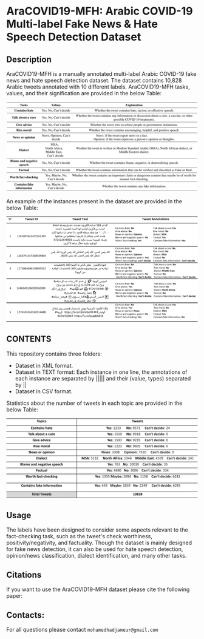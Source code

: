 # AraCOVID19-MFH:  Arabic COVID-19 Multi-label Fake News & Hate Speech Detection Dataset

## Description
AraCOVID19-MFH is a manually annotated multi-label Arabic COVID-19 fake news and hate speech detection dataset. The dataset contains 10,828 Arabic tweets annotated with 10 different labels. AraCOVID19-MFH tasks, values, and their signification are provided in the below Table:

![Cat](https://github.com/MohamedHadjAmeur/AraCOVID19-MFH/blob/main/desc.JPG)

 
 
 
 
 
An example of the instances present in the dataset are provided in the below Table: 

![Cat](https://github.com/MohamedHadjAmeur/AraCOVID19-MFH/blob/main/tweets_exemples.PNG)

## CONTENTS


This repository contains three folders:
* Dataset in XML format.
* Dataset in TEXT format: Each instance in one line, the annotations of each instance are separated by ||||| and their (value, types) separated by || 
* Dataset in CSV format.

Statistics about the number of tweets in each topic are provided in the below Table:

![Cat](https://github.com/MohamedHadjAmeur/AraCOVID19-MFH/blob/main/Stats.PNG)

## Usage
The labels have been designed to consider some aspects relevant to the fact-checking task, such as the tweet's check worthiness, positivity/negativity, and factuality.  Though the dataset is mainly designed for fake news detection, it can also be used for hate speech detection, opinion/news classification, dialect identification, and many other tasks.

## Citations
If you want to use the AraCOVID19-MFH dataset please cite the following paper:


## Contacts:
For all questions please contact ``mohamedhadjameur@gmail.com`` 


